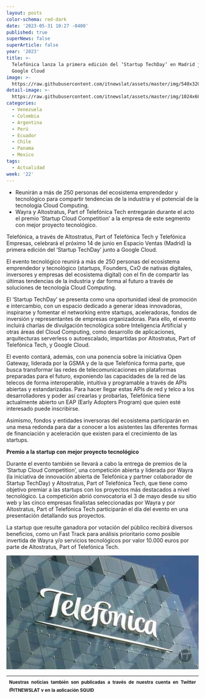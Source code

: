 ```yaml
---
layout: posts
color-schema: red-dark
date: '2023-05-31 10:27 -0400'
published: true
superNews: false
superArticle: false
year: '2023'
title: >-
  Telefónica lanza la primera edición del ‘Startup TechDay’ en Madrid junto a
  Google Cloud
image: >-
  https://raw.githubusercontent.com/itnewslat/assets/master/img/540x320/Telefonica-p.jpg
detail-image: >-
  https://raw.githubusercontent.com/itnewslat/assets/master/img/1024x680/Telefonica-g.jpg
categories:
  - Venezuela
  - Colombia
  - Argentina
  - Perú
  - Ecuador
  - Chile
  - Panama
  - Mexico
tags:
  - Actualidad
week: '22'
---
```

- Reunirán a más de 250 personas del ecosistema emprendedor y tecnológico para compartir tendencias de la industria y el potencial de la tecnología Cloud Computing.
- Wayra y Altostratus, Part of Telefónica Tech entregarán durante el acto el premio ‘Startup Cloud Competition’ a la empresa de este segmento con mejor proyecto tecnológico.

Telefónica, a través de Altostratus, Part of Telefónica Tech y Telefónica Empresas, celebrará el próximo 14 de junio en Espacio Ventas (Madrid) la primera edición del ‘Startup TechDay’ junto a Google Cloud.
 
El evento tecnológico reunirá a más de 250 personas del ecosistema emprendedor y tecnológico (startups, Founders, CxO de nativas digitales, inversores y empresas del ecosistema digital) con el fin de compartir las últimas tendencias de la industria y dar forma al futuro a través de soluciones de tecnología Cloud Computing.
 
El ‘Startup TechDay’ se presenta como una oportunidad ideal de promoción e intercambio, con un espacio dedicado a generar ideas innovadoras, inspirarse y fomentar el networking entre startups, aceleradoras, fondos de inversión y representantes de empresas organizadoras. Para ello, el evento incluirá charlas de divulgación tecnológica sobre Inteligencia Artificial y otras áreas del Cloud Computing, como desarrollo de aplicaciones, arquitecturas serverless o autoescalado, impartidas por Altostratus, Part of Telefónica Tech, y Google Cloud. 
 
El evento contará, además, con una ponencia sobre la iniciativa Open Gateway, liderada por la GSMA y de la que Telefónica forma parte, que busca transformar las redes de telecomunicaciones en plataformas preparadas para el futuro, exponiendo las capacidades de la red de las telecos de forma interoperable, intuitiva y programable a través de APIs abiertas y estandarizadas. Para hacer llegar estas APIs de red y telco a los desarrolladores y poder así crearlas y probarlas, Telefónica tiene actualmente abierto un EAP (Early Adopters Program) que quien esté interesado puede inscribirse. 
 
Asimismo, fondos y entidades inversoras del ecosistema participarán en una mesa redonda para dar a conocer a los asistentes las diferentes formas de financiación y aceleración que existen para el crecimiento de las startups.
 
**Premio a la startup con mejor proyecto tecnológico**
 
Durante el evento también se llevará a cabo la entrega de premios de la ‘Startup Cloud Competition’, una competición abierta y liderada por Wayra (la iniciativa de innovación abierta de Telefónica y partner colaborador de Startup TechDay) y Altostratus, Part of Telefónica Tech, que tiene como objetivo premiar a las startups con los proyectos más destacados a nivel tecnológico. La competición abrió convocatoria el 3 de mayo desde su sitio web y las cinco empresas finalistas seleccionadas por Wayra y por Altostratus, Part of Telefónica Tech participarán el día del evento en una presentación detallando sus proyectos. 
 
La startup que resulte ganadora por votación del público recibirá diversos beneficios, como un Fast Track para análisis prioritario como posible invertida de Wayra y/o servicios tecnológicos por valor 10.000 euros por parte de Altostratus, Part of Telefónica Tech.

![](https://raw.githubusercontent.com/itnewslat/assets/master/img/540x320/Telefonica-p.jpg)

<table style="height: 42px;" width="569">
<tbody>
<tr>
<td style="text-align: justify;"><sub><strong>Nuestras noticias también son publicadas a través de nuestra cuenta en Twitter <a href="https://twitter.com/itnewslat?lang=es">@ITNEWSLAT</a> y en la aplicación <a href="https://squidapp.co/en/">SQUID</a></strong></sub></td>
</tr>
</tbody>
</table>
